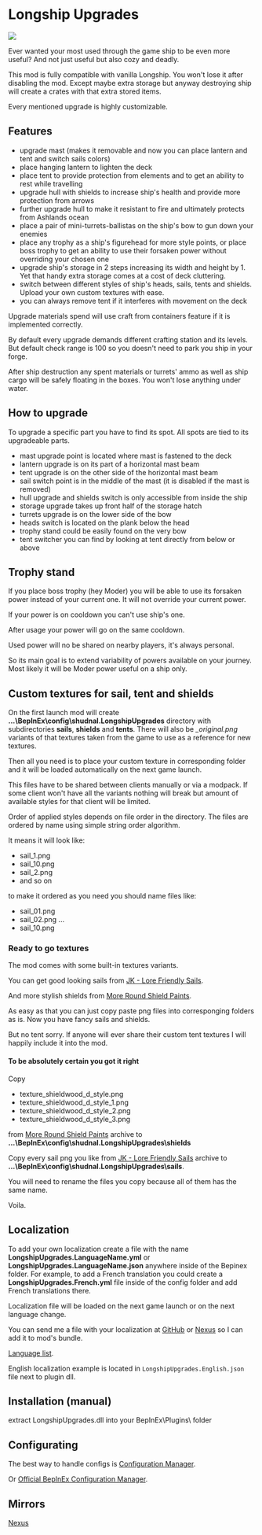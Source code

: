 # Longship Upgrades
![](https://staticdelivery.nexusmods.com/mods/3667/images/headers/2885_1727651924.jpg)

Ever wanted your most used through the game ship to be even more useful? And not just useful but also cozy and deadly.

This mod is fully compatible with vanilla Longship. You won't lose it after disabling the mod. Except maybe extra storage but anyway destroying ship will create a crates with that extra stored items.

Every mentioned upgrade is highly customizable.

## Features
* upgrade mast (makes it removable and now you can place lantern and tent and switch sails colors)
* place hanging lantern to lighten the deck
* place tent to provide protection from elements and to get an ability to rest while travelling
* upgrade hull with shields to increase ship's health and provide more protection from arrows
* further upgrade hull to make it resistant to fire and ultimately protects from Ashlands ocean
* place a pair of mini-turrets-ballistas on the ship's bow to gun down your enemies
* place any trophy as a ship's figurehead for more style points, or place boss trophy to get an ability to use their forsaken power without overriding your chosen one
* upgrade ship's storage in 2 steps increasing its width and height by 1. Yet that handy extra storage comes at a cost of deck cluttering.
* switch between different styles of ship's heads, sails, tents and shields. Upload your own custom textures with ease.
* you can always remove tent if it interferes with movement on the deck

Upgrade materials spend will use craft from containers feature if it is implemented correctly. 

By default every upgrade demands different crafting station and its levels. But default check range is 100 so you doesn't need to park you ship in your forge.

After ship destruction any spent materials or turrets' ammo as well as ship cargo will be safely floating in the boxes. You won't lose anything under water.

## How to upgrade

To upgrade a specific part you have to find its spot. All spots are tied to its upgradeable parts.
* mast upgrade point is located where mast is fastened to the deck
* lantern upgrade is on its part of a horizontal mast beam
* tent upgrade is on the other side of the horizontal mast beam
* sail switch point is in the middle of the mast (it is disabled if the mast is removed)
* hull upgrade and shields switch is only accessible from inside the ship
* storage upgrade takes up front half of the storage hatch
* turrets upgrade is on the lower side of the bow
* heads switch is located on the plank below the head
* trophy stand could be easily found on the very bow
* tent switcher you can find by looking at tent directly from below or above

## Trophy stand

If you place boss trophy (hey Moder) you will be able to use its forsaken power instead of your current one. It will not override your current power.

If your power is on cooldown you can't use ship's one.

After usage your power will go on the same cooldown.

Used power will no be shared on nearby players, it's always personal.

So its main goal is to extend variability of powers available on your journey. Most likely it will be Moder power useful on a ship only.

## Custom textures for sail, tent and shields

On the first launch mod will create **...\BepInEx\config\shudnal.LongshipUpgrades** directory with subdirectories **sails**, **shields** and **tents**. There will also be *_original.png* variants of that textures taken from the game to use as a reference for new textures.

Then all you need is to place your custom texture in corresponding folder and it will be loaded automatically on the next game launch.

This files have to be shared between clients manually or via a modpack. If some client won't have all the variants nothing will break but amount of available styles for that client will be limited.

Order of applied styles depends on file order in the directory. The files are ordered by name using simple string order algorithm. 

It means it will look like:
* sail_1.png
* sail_10.png
* sail_2.png
* and so on

to make it ordered as you need you should name files like:
* sail_01.png
* sail_02.png
...
* sail_10.png

### Ready to go textures

The mod comes with some built-in textures variants.

You can get good looking sails from [JK - Lore Friendly Sails](https://www.nexusmods.com/valheim/mods/682).

And more stylish shields from [More Round Shield Paints](https://www.nexusmods.com/valheim/mods/254).

As easy as that you can just copy paste png files into corresponging folders as is. Now you have fancy sails and shields.

But no tent sorry. If anyone will ever share their custom tent textures I will happily include it into the mod.

#### To be absolutely certain you got it right

Copy
* texture_shieldwood_d_style.png
* texture_shieldwood_d_style_1.png
* texture_shieldwood_d_style_2.png
* texture_shieldwood_d_style_3.png

from [More Round Shield Paints](https://www.nexusmods.com/valheim/mods/254) archive to **...\BepInEx\config\shudnal.LongshipUpgrades\shields**

Copy every sail png you like from [JK - Lore Friendly Sails](https://www.nexusmods.com/valheim/mods/682) archive to **...\BepInEx\config\shudnal.LongshipUpgrades\sails**. 

You will need to rename the files you copy because all of them has the same name.

Voila.

## Localization
To add your own localization create a file with the name **LongshipUpgrades.LanguageName.yml** or **LongshipUpgrades.LanguageName.json** anywhere inside of the Bepinex folder. For example, to add a French translation you could create a **LongshipUpgrades.French.yml** file inside of the config folder and add French translations there.

Localization file will be loaded on the next game launch or on the next language change.

You can send me a file with your localization at [GitHub](https://github.com/shudnal/LongshipUpgrades/issues) or [Nexus](https://www.nexusmods.com/valheim/mods/2885?tab=posts) so I can add it to mod's bundle.

[Language list](https://valheim-modding.github.io/Jotunn/data/localization/language-list.html).

English localization example is located in `LongshipUpgrades.English.json` file next to plugin dll.

## Installation (manual)
extract LongshipUpgrades.dll into your BepInEx\Plugins\ folder

## Configurating
The best way to handle configs is [Configuration Manager](https://thunderstore.io/c/valheim/p/shudnal/ConfigurationManager/).

Or [Official BepInEx Configuration Manager](https://valheim.thunderstore.io/package/Azumatt/Official_BepInEx_ConfigurationManager/).

## Mirrors
[Nexus](https://www.nexusmods.com/valheim/mods/2885)
